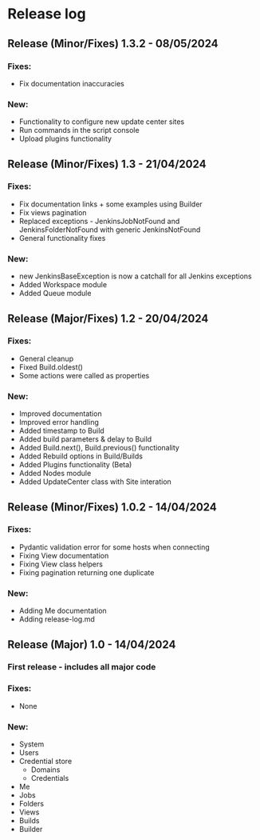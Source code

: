 # Release log

## Release (Minor/Fixes) 1.3.2 - 08/05/2024
### Fixes:
- Fix documentation inaccuracies

### New:
- Functionality to configure new update center sites
- Run commands in the script console
- Upload plugins functionality

###

## Release (Minor/Fixes) 1.3 - 21/04/2024
### Fixes:
- Fix documentation links + some examples using Builder
- Fix views pagination
- Replaced exceptions - JenkinsJobNotFound and JenkinsFolderNotFound with generic JenkinsNotFound
- General functionality fixes

### New:
- new JenkinsBaseException is now a catchall for all Jenkins exceptions
- Added Workspace module
- Added Queue module


## Release (Major/Fixes) 1.2 - 20/04/2024
### Fixes:
- General cleanup
- Fixed Build.oldest()
- Some actions were called as properties

### New:
- Improved documentation
- Improved error handling
- Added timestamp to Build
- Added build parameters & delay to Build
- Added Build.next(), Build.previous() functionality
- Added Rebuild options in Build/Builds
- Added Plugins functionality (Beta)
- Added Nodes module
- Added UpdateCenter class with Site interation

## Release (Minor/Fixes) 1.0.2 - 14/04/2024
### Fixes:
- Pydantic validation error for some hosts when connecting
- Fixing View documentation
- Fixing View class helpers
- Fixing pagination returning one duplicate

### New:
- Adding Me documentation
- Adding release-log.md

###

## Release (Major) 1.0 - 14/04/2024
### First release - includes all major code

### Fixes:
- None

### New:
- System
- Users
- Credential store
  - Domains
  - Credentials
- Me
- Jobs
- Folders
- Views
- Builds
- Builder

